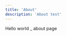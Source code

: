 ```yaml
---
title: 'About'
description: 'About test'
---
```


Hello world _ about page
<!-- Content of the page -->
